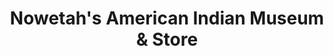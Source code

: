 ---
layout: repo
title: "Nowetah's American Indian Museum & Store"
id: 3044
permalink: repos/3044/
---